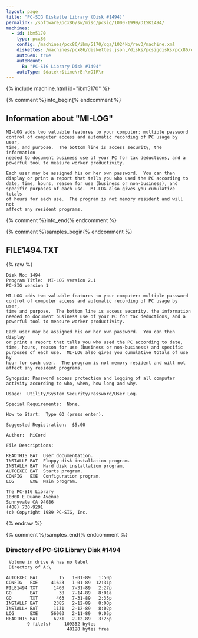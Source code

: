 ```yaml
---
layout: page
title: "PC-SIG Diskette Library (Disk #1494)"
permalink: /software/pcx86/sw/misc/pcsig/1000-1999/DISK1494/
machines:
  - id: ibm5170
    type: pcx86
    config: /machines/pcx86/ibm/5170/cga/1024kb/rev3/machine.xml
    diskettes: /machines/pcx86/diskettes.json,/disks/pcsigdisks/pcx86/diskettes.json
    autoGen: true
    autoMount:
      B: "PC-SIG Library Disk #1494"
    autoType: $date\r$time\rB:\rDIR\r
---
```


{% include machine.html id="ibm5170" %}

{% comment %}info_begin{% endcomment %}

## Information about "MI-LOG"

    MI-LOG adds two valuable features to your computer: multiple password
    control of computer access and automatic recording of PC usage by user,
    time, and purpose.  The bottom line is access security, the information
    needed to document business use of your PC for tax deductions, and a
    powerful tool to measure worker productivity.
    
    Each user may be assigned his or her own password.  You can then
    display or print a report that tells you who used the PC according to
    date, time, hours, reason for use (business or non-business), and
    specific purposes of each use.  MI-LOG also gives you cumulative totals
    of hours for each use.  The program is not memory resident and will not
    affect any resident programs.
{% comment %}info_end{% endcomment %}

{% comment %}samples_begin{% endcomment %}

## FILE1494.TXT

{% raw %}
```
Disk No: 1494
Program Title:  MI-LOG version 2.1
PC-SIG version 1

MI-LOG adds two valuable features to your computer: multiple password
control of computer access and automatic recording of PC usage by user,
time and purpose.  The bottom line is access security, the information
needed to document business use of your PC for tax deductions, and a
powerful tool to measure worker productivity.

Each user may be assigned his or her own password.  You can then display
or print a report that tells you who used the PC according to date,
time, hours, reason for use (business or non-business) and specific
purposes of each use.  MI-LOG also gives you cumulative totals of use by
hour for each user.  The program is not memory resident and will not
affect any resident programs.

Synopsis: Password access protection and logging of all computer
activity according to who, when, how long and why.

Usage:  Utility/System Security/Password/User Log.

Special Requirements:  None.

How to Start:  Type GO (press enter).

Suggested Registration:  $5.00

Author:  MiCord

File Descriptions:

READTHIS BAT  User documentation.
INSTALLF BAT  Floppy disk installation program.
INSTALLH BAT  Hard disk installation program.
AUTOEXEC BAT  Starts program.
CONFIG   EXE  Configuration program.
LOG      EXE  Main program.

The PC-SIG Library
1030D E Duane Avenue
Sunnyvale CA 94086
(408) 730-9291
(c) Copyright 1989 PC-SIG, Inc.

```
{% endraw %}

{% comment %}samples_end{% endcomment %}

### Directory of PC-SIG Library Disk #1494

     Volume in drive A has no label
     Directory of A:\

    AUTOEXEC BAT        15   1-01-89   1:50p
    CONFIG   EXE     41623   1-01-89  12:31p
    FILE1494 TXT      1463   7-31-89   2:27p
    GO       BAT        38   7-14-89   8:01a
    GO       TXT       463   7-31-89   2:35p
    INSTALLF BAT      2385   2-12-89   8:00p
    INSTALLH BAT      1131   2-12-89   8:02p
    LOG      EXE     56003   2-11-89   9:05p
    READTHIS BAT      6231   2-12-89   3:25p
            9 file(s)     109352 bytes
                           48128 bytes free
